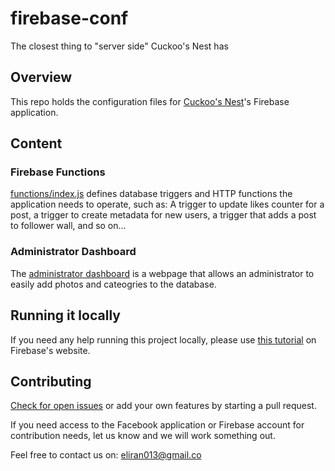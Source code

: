 # firebase-conf
The closest thing to "server side" Cuckoo's Nest has

## Overview
This repo holds the configuration files for [Cuckoo's Nest](https://github.com/cuckoos-nest/cuckoos-nest)'s Firebase application.

## Content
### Firebase Functions
[functions/index.js](https://github.com/cuckoos-nest/firebase-conf/blob/master/functions/index.js) defines database triggers and HTTP functions the application needs to operate, such as: A trigger to update likes counter for a post, a trigger to create metadata for new users, a trigger that adds a post to follower wall, and so on...

### Administrator Dashboard
The [administrator dashboard](https://github.com/cuckoos-nest/firebase-conf/tree/master/public) is a webpage that allows an administrator to easily add photos and cateogries to the database.

## Running it locally
If you need any help running this project locally, please use [this tutorial](https://firebase.google.com/docs/functions/local-emulator) on Firebase's website.

## Contributing
[Check for open issues](https://github.com/cuckoos-nest/firebase-conf/issues) or add your own features by starting a pull request.

If you need access to the Facebook application or Firebase account for contribution needs, let us know and we will work something out.

Feel free to contact us on: eliran013@gmail.co
